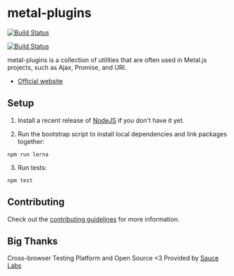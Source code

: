 # metal-plugins

[![Build Status](https://img.shields.io/travis/metal/metal-plugins/master.svg?style=flat)](https://travis-ci.org/metal/metal-plugins)

[![Build Status](https://saucelabs.com/browser-matrix/metal-plugins.svg)](https://saucelabs.com/beta/builds/{ID})

metal-plugins is a collection of utilities that are often used in Metal.js projects, such as Ajax, Promise, and URI.

- [Official website](http://metaljs.com)

## Setup

1.  Install a recent release of [NodeJS](https://nodejs.org/en/download/) if you don't have it yet.

2.  Run the bootstrap script to install local dependencies and link packages together:

```
npm run lerna
```

3.  Run tests:

```
npm test
```

## Contributing

Check out the [contributing guidelines](https://github.com/metal/metal-plugins/blob/master/CONTRIBUTING.md) for more information.

## Big Thanks

Cross-browser Testing Platform and Open Source <3 Provided by [Sauce Labs](https://saucelabs.com)
